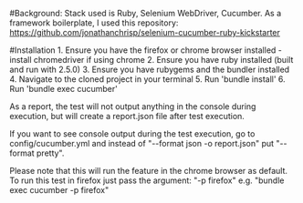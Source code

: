 #Background:
Stack used is Ruby, Selenium WebDriver, Cucumber.
As a framework boilerplate, I used this repository: https://github.com/jonathanchrisp/selenium-cucumber-ruby-kickstarter

#Installation
      1. Ensure you have the firefox or chrome browser installed - install chromedriver if using chrome
      2. Ensure you have ruby installed (built and run with 2.5.0)
      3. Ensure you have rubygems and the bundler installed
      4. Navigate to the cloned project in your terminal
      5. Run 'bundle install'
      6. Run 'bundle exec cucumber'

As a report, the test will not output anything in the console during execution, but will create a report.json file after test execution.

If you want to see console output during the test execution, go to config/cucumber.yml and instead of "--format json -o report.json" put "--format pretty".

Please note that this will run the feature in the chrome browser as default. To run this test in firefox just pass the argument:
"-p firefox"  e.g. "bundle exec cucumber -p firefox"
